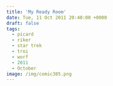 ```yaml
---
title: 'My Ready Room'
date: Tue, 11 Oct 2011 20:40:00 +0000
draft: false
tags:
  - picard
  - riker
  - star trek
  - troi
  - worf
  - 2011
  - October
image: /img/comic385.png
---
```


